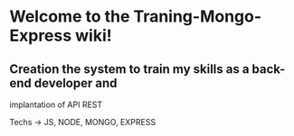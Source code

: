 #  Welcome to the Traning-Mongo-Express wiki!



## Creation the system to train my skills as a back-end developer and 
implantation of API REST

Techs -> JS, NODE, MONGO, EXPRESS
